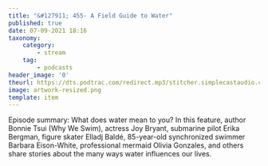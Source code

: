 ```yaml
---
title: "&#127911; 455- A Field Guide to Water"
published: true
date: 07-09-2021 18:16
taxonomy:
    category:
        - stream
    tag:
        - podcasts
header_image: '0'
theurl: https://dts.podtrac.com/redirect.mp3/stitcher.simplecastaudio.com/3bb687b0-04af-4257-90f1-39eef4e631b6/episodes/6a89a2a2-2399-4a5f-a4cd-8ffdc75898cc/audio/128/default.mp3?aid=rss_feed&awCollectionId=3bb687b0-04af-4257-90f1-39eef4e631b6&awEpisodeId=6a89a2a2-2399-4a5f-a4cd-8ffdc75898cc&feed=BqbsxVfO
image: artwork-resized.png
template: item
--- 
```

Episode summary: What does water mean to you? In this feature, author Bonnie Tsui (Why We Swim), actress Joy Bryant, submarine pilot Erika Bergman, figure skater Elladj Baldé, 85-year-old synchronized swimmer Barbara Eison-White, professional mermaid Olivia Gonzales, and others share stories about the many ways water influences our lives.
